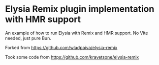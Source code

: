 # Elysia Remix plugin implementation with HMR support

An example of how to run Elysia with Remix and HMR support. No Vite needed, just pure Bun.

Forked from https://github.com/wladpaiva/elysia-remix

Took some code from https://github.com/kravetsone/elysia-remix

